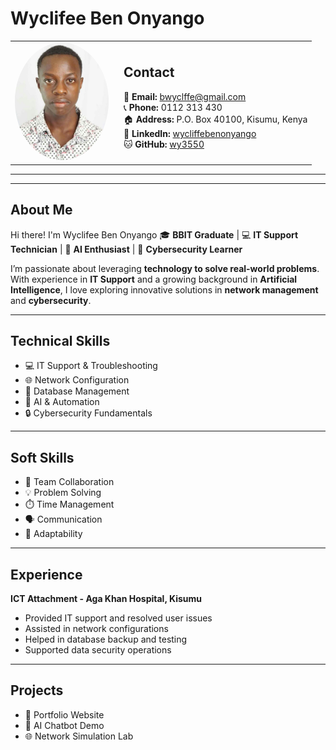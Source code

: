 # Wyclifee Ben Onyango

<table>
<tr>
<td width="160">
<img src="profile.jpg" alt="Ben Wycliffe Onyango" width="150" style="border-radius: 50%;">
</td>
<td>

<h2>Contact</h2>

📧 <strong>Email:</strong> bwyclffe@gmail.com  
📞 <strong>Phone:</strong> 0112 313 430  
🏠 <strong>Address:</strong> P.O. Box 40100, Kisumu, Kenya  
💼 <strong>LinkedIn:</strong> <a href="https://www.linkedin.com/in/wycliffebenonyango">wycliffebenonyango</a>  
🐱 <strong>GitHub:</strong> <a href="https://github.com/wy3550">wy3550</a>  

</td>
</tr>
</table>

---


---

## About Me
Hi there! I'm Wyclifee Ben Onyango 🎓 **BBIT Graduate** | 💻 **IT Support Technician** | 🤖 **AI Enthusiast** | 🔐 **Cybersecurity Learner**

I’m passionate about leveraging **technology to solve real-world problems**. With experience in **IT Support** and a growing background in **Artificial Intelligence**, I love exploring innovative solutions in **network management** and **cybersecurity**.

---

## Technical Skills
- 💻 IT Support & Troubleshooting  
- 🌐 Network Configuration  
- 📂 Database Management  
- 🤖 AI & Automation  
- 🔒 Cybersecurity Fundamentals  

---

## Soft Skills
- 🤝 Team Collaboration  
- 💡 Problem Solving  
- ⏱️ Time Management  
- 🗣️ Communication  
- 🌱 Adaptability  

---

## Experience
**ICT Attachment - Aga Khan Hospital, Kisumu**  
- Provided IT support and resolved user issues  
- Assisted in network configurations  
- Helped in database backup and testing  
- Supported data security operations  

---

## Projects
- 🚀 Portfolio Website  
- 🤖 AI Chatbot Demo  
- 🌐 Network Simulation Lab

